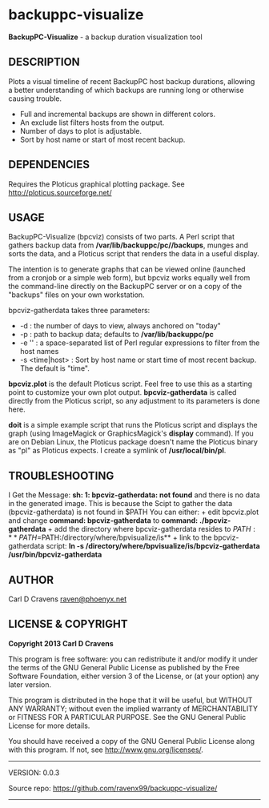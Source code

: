 backuppc-visualize
==================

**BackupPC-Visualize** - a backup duration visualization tool


DESCRIPTION
-----------

Plots a visual timeline of recent BackupPC host backup durations,
allowing a better understanding of which backups are running long or
otherwise causing trouble.

  + Full and incremental backups are shown in different colors.
  + An exclude list filters hosts from the output.
  + Number of days to plot is adjustable.
  + Sort by host name or start of most recent backup.


DEPENDENCIES
------------

Requires the Ploticus graphical plotting package.
See <http://ploticus.sourceforge.net/>


USAGE
-----

BackupPC-Visualize (bpcviz) consists of two parts.  A Perl script that
gathers backup data from **/var/lib/backuppc/pc/<host>/backups**, munges
and sorts the data, and a Ploticus script that renders the data in a
useful display.

The intention is to generate graphs that can be viewed online
(launched from a cronjob or a simple web form), but bpcviz works
equally well from the command-line directly on the BackupPC server or
on a copy of the "backups" files on your own workstation.

bpcviz-gatherdata takes three parameters:

  + -d <days> : the number of days to view, always anchored on "today"
  + -p <path> : path to backup data; defaults to
    **/var/lib/backuppc/pc**
  + -e '<exclude list>' : a space-separated list of Perl regular
    expressions to filter from the host names
  + -s <time|host> : Sort by host name or start time of most recent
    backup.  The default is "time".

**bpcviz.plot** is the default Ploticus script.  Feel free to use this
as a starting point to customize your own plot output.
**bpcviz-gatherdata** is called directly from the Ploticus script, so any
adjustment to its parameters is done here.

**doit** is a simple example script that runs the Ploticus script and
displays the graph (using ImageMagick or GraphicsMagick's **display**
command).  If you are on Debian Linux, the Ploticus package doesn't
name the Ploticus binary as "pl" as Ploticus expects.  I create a
symlink of **/usr/local/bin/pl**.

TROUBLESHOOTING
---------------
I Get the Message: **sh: 1: bpcviz-gatherdata: not found** and there is
no data in the generated image.
This is because the Scipt to gather the data (bpcviz-gatherdata) is not found in $PATH
You can either:
	+ edit bpcviz.plot and change **command: bpcviz-gatherdata** to **command: ./bpcviz-gatherdata**
	+ add the directory where bpcviz-gatherdata resides to $PATH: **PATH=$PATH:/directory/where/bpvisualize/is**
	+ link to the bpcviz-gatherdata script: **ln -s /directory/where/bpvisualize/is/bpcviz-gatherdata /usr/bin/bpcviz-gatherdata**




AUTHOR
------

  Carl D Cravens <raven@phoenyx.net>


LICENSE & COPYRIGHT
-------------------

**Copyright 2013 Carl D Cravens**

This program is free software: you can redistribute it and/or modify
it under the terms of the GNU General Public License as published by
the Free Software Foundation, either version 3 of the License, or
(at your option) any later version.

This program is distributed in the hope that it will be useful,
but WITHOUT ANY WARRANTY; without even the implied warranty of
MERCHANTABILITY or FITNESS FOR A PARTICULAR PURPOSE.  See the
GNU General Public License for more details.

You should have received a copy of the GNU General Public License
along with this program.  If not, see <http://www.gnu.org/licenses/>.

------------------------------------------------------------------------

VERSION: 0.0.3

Source repo: <https://github.com/ravenx99/backuppc-visualize/>

------------------------------------------------------------------------
